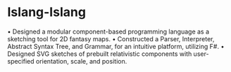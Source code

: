 # Islang-Islang
• Designed a modular component-based programming language as a sketching tool for 2D fantasy maps.
• Constructed a Parser, Interpreter, Abstract Syntax Tree, and Grammar, for an intuitive platform, utilizing F#.
• Designed SVG sketches of prebuilt relativistic components with user-specified orientation, scale, and position.
